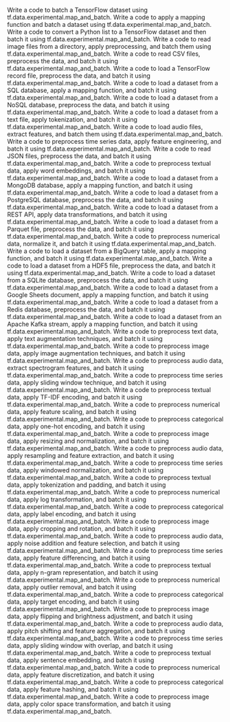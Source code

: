 Write a code to batch a TensorFlow dataset using tf.data.experimental.map_and_batch.
Write a code to apply a mapping function and batch a dataset using tf.data.experimental.map_and_batch.
Write a code to convert a Python list to a TensorFlow dataset and then batch it using tf.data.experimental.map_and_batch.
Write a code to read image files from a directory, apply preprocessing, and batch them using tf.data.experimental.map_and_batch.
Write a code to read CSV files, preprocess the data, and batch it using tf.data.experimental.map_and_batch.
Write a code to load a TensorFlow record file, preprocess the data, and batch it using tf.data.experimental.map_and_batch.
Write a code to load a dataset from a SQL database, apply a mapping function, and batch it using tf.data.experimental.map_and_batch.
Write a code to load a dataset from a NoSQL database, preprocess the data, and batch it using tf.data.experimental.map_and_batch.
Write a code to load a dataset from a text file, apply tokenization, and batch it using tf.data.experimental.map_and_batch.
Write a code to load audio files, extract features, and batch them using tf.data.experimental.map_and_batch.
Write a code to preprocess time series data, apply feature engineering, and batch it using tf.data.experimental.map_and_batch.
Write a code to read JSON files, preprocess the data, and batch it using tf.data.experimental.map_and_batch.
Write a code to preprocess textual data, apply word embeddings, and batch it using tf.data.experimental.map_and_batch.
Write a code to load a dataset from a MongoDB database, apply a mapping function, and batch it using tf.data.experimental.map_and_batch.
Write a code to load a dataset from a PostgreSQL database, preprocess the data, and batch it using tf.data.experimental.map_and_batch.
Write a code to load a dataset from a REST API, apply data transformations, and batch it using tf.data.experimental.map_and_batch.
Write a code to load a dataset from a Parquet file, preprocess the data, and batch it using tf.data.experimental.map_and_batch.
Write a code to preprocess numerical data, normalize it, and batch it using tf.data.experimental.map_and_batch.
Write a code to load a dataset from a BigQuery table, apply a mapping function, and batch it using tf.data.experimental.map_and_batch.
Write a code to load a dataset from a HDF5 file, preprocess the data, and batch it using tf.data.experimental.map_and_batch.
Write a code to load a dataset from a SQLite database, preprocess the data, and batch it using tf.data.experimental.map_and_batch.
Write a code to load a dataset from a Google Sheets document, apply a mapping function, and batch it using tf.data.experimental.map_and_batch.
Write a code to load a dataset from a Redis database, preprocess the data, and batch it using tf.data.experimental.map_and_batch.
Write a code to load a dataset from an Apache Kafka stream, apply a mapping function, and batch it using tf.data.experimental.map_and_batch.
Write a code to preprocess text data, apply text augmentation techniques, and batch it using tf.data.experimental.map_and_batch.
Write a code to preprocess image data, apply image augmentation techniques, and batch it using tf.data.experimental.map_and_batch.
Write a code to preprocess audio data, extract spectrogram features, and batch it using tf.data.experimental.map_and_batch.
Write a code to preprocess time series data, apply sliding window technique, and batch it using tf.data.experimental.map_and_batch.
Write a code to preprocess textual data, apply TF-IDF encoding, and batch it using tf.data.experimental.map_and_batch.
Write a code to preprocess numerical data, apply feature scaling, and batch it using tf.data.experimental.map_and_batch.
Write a code to preprocess categorical data, apply one-hot encoding, and batch it using tf.data.experimental.map_and_batch.
Write a code to preprocess image data, apply resizing and normalization, and batch it using tf.data.experimental.map_and_batch.
Write a code to preprocess audio data, apply resampling and feature extraction, and batch it using tf.data.experimental.map_and_batch.
Write a code to preprocess time series data, apply windowed normalization, and batch it using tf.data.experimental.map_and_batch.
Write a code to preprocess textual data, apply tokenization and padding, and batch it using tf.data.experimental.map_and_batch.
Write a code to preprocess numerical data, apply log transformation, and batch it using tf.data.experimental.map_and_batch.
Write a code to preprocess categorical data, apply label encoding, and batch it using tf.data.experimental.map_and_batch.
Write a code to preprocess image data, apply cropping and rotation, and batch it using tf.data.experimental.map_and_batch.
Write a code to preprocess audio data, apply noise addition and feature selection, and batch it using tf.data.experimental.map_and_batch.
Write a code to preprocess time series data, apply feature differencing, and batch it using tf.data.experimental.map_and_batch.
Write a code to preprocess textual data, apply n-gram representation, and batch it using tf.data.experimental.map_and_batch.
Write a code to preprocess numerical data, apply outlier removal, and batch it using tf.data.experimental.map_and_batch.
Write a code to preprocess categorical data, apply target encoding, and batch it using tf.data.experimental.map_and_batch.
Write a code to preprocess image data, apply flipping and brightness adjustment, and batch it using tf.data.experimental.map_and_batch.
Write a code to preprocess audio data, apply pitch shifting and feature aggregation, and batch it using tf.data.experimental.map_and_batch.
Write a code to preprocess time series data, apply sliding window with overlap, and batch it using tf.data.experimental.map_and_batch.
Write a code to preprocess textual data, apply sentence embedding, and batch it using tf.data.experimental.map_and_batch.
Write a code to preprocess numerical data, apply feature discretization, and batch it using tf.data.experimental.map_and_batch.
Write a code to preprocess categorical data, apply feature hashing, and batch it using tf.data.experimental.map_and_batch.
Write a code to preprocess image data, apply color space transformation, and batch it using tf.data.experimental.map_and_batch.